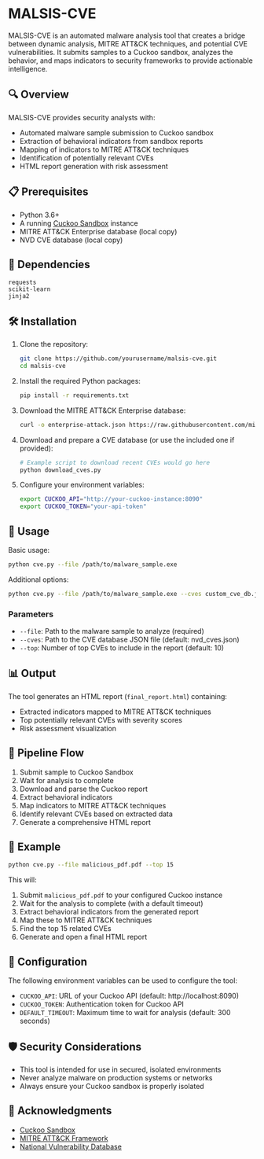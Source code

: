 # MALSIS-CVE

MALSIS-CVE is an automated malware analysis tool that creates a bridge between dynamic analysis, MITRE ATT&CK techniques, and potential CVE vulnerabilities. It submits samples to a Cuckoo sandbox, analyzes the behavior, and maps indicators to security frameworks to provide actionable intelligence.

## 🔍 Overview

MALSIS-CVE provides security analysts with:

- Automated malware sample submission to Cuckoo sandbox
- Extraction of behavioral indicators from sandbox reports
- Mapping of indicators to MITRE ATT&CK techniques 
- Identification of potentially relevant CVEs
- HTML report generation with risk assessment

## 📋 Prerequisites

- Python 3.6+
- A running [Cuckoo Sandbox](https://cuckoosandbox.org/) instance
- MITRE ATT&CK Enterprise database (local copy)
- NVD CVE database (local copy)

## 🧩 Dependencies

```
requests
scikit-learn
jinja2
```

## 🛠️ Installation

1. Clone the repository:
   ```bash
   git clone https://github.com/yourusername/malsis-cve.git
   cd malsis-cve
   ```

2. Install the required Python packages:
   ```bash
   pip install -r requirements.txt
   ```

3. Download the MITRE ATT&CK Enterprise database:
   ```bash
   curl -o enterprise-attack.json https://raw.githubusercontent.com/mitre/cti/master/enterprise-attack/enterprise-attack.json
   ```

4. Download and prepare a CVE database (or use the included one if provided):
   ```bash
   # Example script to download recent CVEs would go here
   python download_cves.py
   ```

5. Configure your environment variables:
   ```bash
   export CUCKOO_API="http://your-cuckoo-instance:8090"
   export CUCKOO_TOKEN="your-api-token"
   ```

## 🚀 Usage

Basic usage:
```bash
python cve.py --file /path/to/malware_sample.exe
```

Additional options:
```bash
python cve.py --file /path/to/malware_sample.exe --cves custom_cve_db.json --top 20
```

### Parameters

- `--file`: Path to the malware sample to analyze (required)
- `--cves`: Path to the CVE database JSON file (default: nvd_cves.json)
- `--top`: Number of top CVEs to include in the report (default: 10)

## 📊 Output

The tool generates an HTML report (`final_report.html`) containing:
- Extracted indicators mapped to MITRE ATT&CK techniques
- Top potentially relevant CVEs with severity scores
- Risk assessment visualization

## 🔄 Pipeline Flow

1. Submit sample to Cuckoo Sandbox
2. Wait for analysis to complete
3. Download and parse the Cuckoo report
4. Extract behavioral indicators
5. Map indicators to MITRE ATT&CK techniques
6. Identify relevant CVEs based on extracted data
7. Generate a comprehensive HTML report

## 📝 Example

```bash
python cve.py --file malicious_pdf.pdf --top 15
```

This will:
1. Submit `malicious_pdf.pdf` to your configured Cuckoo instance
2. Wait for the analysis to complete (with a default timeout)
3. Extract behavioral indicators from the generated report
4. Map these to MITRE ATT&CK techniques
5. Find the top 15 related CVEs
6. Generate and open a final HTML report

## 🔧 Configuration

The following environment variables can be used to configure the tool:

- `CUCKOO_API`: URL of your Cuckoo API (default: http://localhost:8090)
- `CUCKOO_TOKEN`: Authentication token for Cuckoo API
- `DEFAULT_TIMEOUT`: Maximum time to wait for analysis (default: 300 seconds)

## 🛡️ Security Considerations

- This tool is intended for use in secured, isolated environments
- Never analyze malware on production systems or networks
- Always ensure your Cuckoo sandbox is properly isolated

## 🙏 Acknowledgments

- [Cuckoo Sandbox](https://cuckoosandbox.org/)
- [MITRE ATT&CK Framework](https://attack.mitre.org/)
- [National Vulnerability Database](https://nvd.nist.gov/)
